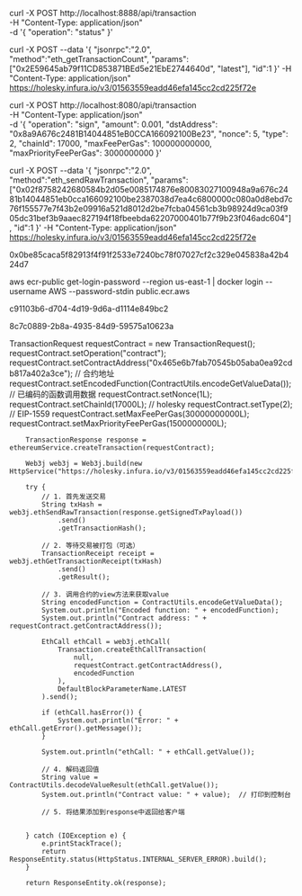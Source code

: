 curl -X POST http://localhost:8888/api/transaction \
-H "Content-Type: application/json" \
-d '{
    "operation": "status"
}'

curl -X POST --data '{
    "jsonrpc":"2.0",
    "method":"eth_getTransactionCount",
    "params":["0x2E59645ab79f11CD853871BEd5e21EbE2744640d", "latest"],
    "id":1
}' -H "Content-Type: application/json" https://holesky.infura.io/v3/01563559eadd46efa145cc2cd225f72e

curl -X POST http://localhost:8080/api/transaction \
-H "Content-Type: application/json" \
-d '{
    "operation": "sign", 
    "amount": 0.001, 
    "dstAddress": "0x8a9A676c2481B14044851eB0CCA166092100Be23", 
    "nonce": 5,
    "type": 2,
    "chainId": 17000,
    "maxFeePerGas": 100000000000,
    "maxPriorityFeePerGas": 3000000000 
}'

curl -X POST --data '{
    "jsonrpc":"2.0",
    "method":"eth_sendRawTransaction",
    "params":["0x02f8758242680584b2d05e0085174876e80083027100948a9a676c2481b14044851eb0cca166092100be2387038d7ea4c6800000c080a0d8ebd7c76f155577e7f43b2e09916a521d8012d2be7fcba04561cb3b98924d9ca03f905dc31bef3b9aaec827194f18fbeebda62207000401b77f9b23f046adc604"],
    "id":1
}' -H "Content-Type: application/json" https://holesky.infura.io/v3/01563559eadd46efa145cc2cd225f72e


0x0be85caca5f82913f4f91f2533e7240bc78f07027cf2c329e045838a42b424d7

aws ecr-public get-login-password --region us-east-1 | docker login --username AWS --password-stdin public.ecr.aws


c91103b6-d704-4d19-9d6a-d1114e849bc2


8c7c0889-2b8a-4935-84d9-59575a10623a


TransactionRequest requestContract = new TransactionRequest();
        requestContract.setOperation("contract");
        requestContract.setContractAddress("0x465e6b7fab70545b05aba0ea92cdb817a402a3ce");  // 合约地址
        requestContract.setEncodedFunction(ContractUtils.encodeGetValueData());  // 已编码的函数调用数据
        requestContract.setNonce(1L);
        requestContract.setChainId(17000L);  // holesky
        requestContract.setType(2);     // EIP-1559
        requestContract.setMaxFeePerGas(30000000000L);
        requestContract.setMaxPriorityFeePerGas(1500000000L);

        TransactionResponse response = ethereumService.createTransaction(requestContract);

        Web3j web3j = Web3j.build(new HttpService("https://holesky.infura.io/v3/01563559eadd46efa145cc2cd225f72e"));
        
        try {
            // 1. 首先发送交易
            String txHash = web3j.ethSendRawTransaction(response.getSignedTxPayload())
                .send()
                .getTransactionHash();
            
            // 2. 等待交易被打包（可选）
            TransactionReceipt receipt = web3j.ethGetTransactionReceipt(txHash)
                .send()
                .getResult();
                
            // 3. 调用合约的view方法来获取value
            String encodedFunction = ContractUtils.encodeGetValueData();
            System.out.println("Encoded function: " + encodedFunction);
            System.out.println("Contract address: " + requestContract.getContractAddress());
            
            EthCall ethCall = web3j.ethCall(
                Transaction.createEthCallTransaction(
                    null, 
                    requestContract.getContractAddress(), 
                    encodedFunction
                ),
                DefaultBlockParameterName.LATEST
            ).send();
            
            if (ethCall.hasError()) {
                System.out.println("Error: " + ethCall.getError().getMessage());
            }
            
            System.out.println("ethCall: " + ethCall.getValue());

            // 4. 解码返回值
            String value = ContractUtils.decodeValueResult(ethCall.getValue());
            System.out.println("Contract value: " + value);  // 打印到控制台
            
            // 5. 将结果添加到response中返回给客户端
            
            
        } catch (IOException e) {
            e.printStackTrace();
            return ResponseEntity.status(HttpStatus.INTERNAL_SERVER_ERROR).build();
        }

        return ResponseEntity.ok(response);